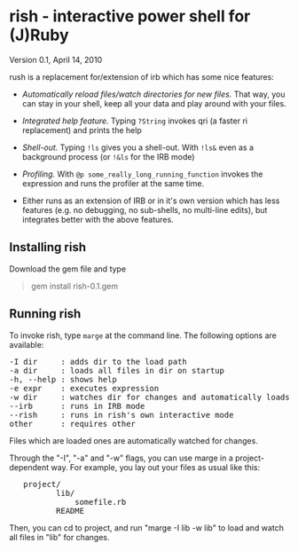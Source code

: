 rish - interactive power shell for (J)Ruby
=================================================

Version 0.1, April 14, 2010

rush is a replacement for/extension of irb which has some nice
features:

- _Automatically reload files/watch directories for new
  files._ That way, you can stay in your shell, keep all your data
  and play around with your files.

- _Integrated help feature._ Typing `?String` invokes qri (a faster
  ri replacement) and prints the help

- _Shell-out._ Typing `!ls` gives you a shell-out. With `!ls&` even
  as a background process (or `!&ls` for the IRB mode)

- _Profiling._ With `@p some_really_long_running_function` invokes
  the expression and runs the profiler at the same time.

- Either runs as an extension of IRB or in it's own version which has
  less features (e.g. no debugging, no sub-shells, no multi-line
  edits), but integrates better with the above features.

Installing rish
---------------

Download the gem file and type

   > gem install rish-0.1.gem

Running rish
------------

To invoke rish, type `marge` at the command line. The following
options are available:

<pre>
-I dir     : adds dir to the load path
-a dir     : loads all files in dir on startup
-h, --help : shows help
-e expr    : executes expression
-w dir     : watches dir for changes and automatically loads those
--irb      : runs in IRB mode
--rish     : runs in rish's own interactive mode
other	   : requires other
</pre>

Files which are loaded ones are automatically watched for changes.

Through the "-I", "-a" and "-w" flags, you can use marge in a
project-dependent way. For example, you lay out your files as usual
like this:

<pre>
   project/
          lib/
              somefile.rb
          README
</pre>

Then, you can cd to project, and run "marge -I lib -w lib" to load
and watch all files in "lib" for changes.